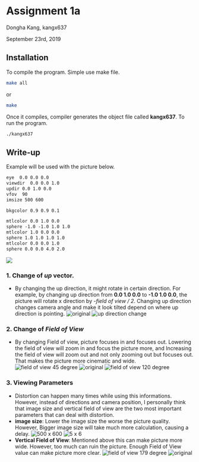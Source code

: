 # Assignment 1a

Dongha Kang, kangx637

September 23rd, 2019


## Installation

To compile the program. Simple use make file.
```bash
make all
```
or
```bash
make
```
Once it compiles, compiler generates the object file called **kangx637**. To run the program.
```bash
./kangx637
```


## Write-up
Example will be used with the picture below.

```input.txt
eye  0.0 0.0 0.0
viewdir  0.0 0.0 1.0
updir 0.0 1.0 0.0
vfov  90
imsize 500 600

bkgcolor 0.9 0.9 0.1

mtlcolor 0.0 1.0 0.0
sphere -1.0 -1.0 1.0 1.0
mtlcolor 1.0 0.0 0.0
sphere 1.0 1.0 1.0 1.0
mtlcolor 0.0 0.0 1.0
sphere 0.0 0.0 4.0 2.0
```
![](input.png)


### 1. Change of *up* vector.
- By changing the up direction, it might rotate in certain direction. For example, by changing up direction from **0.0 1.0 0.0** to **-1.0 1.0 0.0**, the picture will rotate x direction by *-field of view / 2*. Changing up direction changes camera angle and make it look tilted depend on where up direction is pointing.
![original](input.png)
![up direction change](updir.png)


### 2. Change of *Field of View*
- By changing Field of view, picture focuses in and focuses out. Lowering the field of view will zoom in and focus the picture more, and Increasing the field of view will zoom out and not only zooming out but focuses out. That makes the picture more cinematic and wide.
![field of view 45 degree](fov45.png)
![original](input.png)
![field of view 120 degree](fov120.png)

### 3. Viewing Parameters
- Distortion can happen many times while using this informations. However, instead of directions and camera position, I personally think that image size and vertical field of view are the two most important parameters that can deal with distortion.
- **image size**: Lower the image size the worse the picture quality. However, Bigger image size will take much more calculation, causing a delay.
![500 x 600](input.png)
![5 x 6](imsize.png)
- **Vertical Field of View**: Mentioned above this can make picture more wide. However, too much can ruin the picture. Enough Field of View value can make picture more clear.
![field of view 179 degree](fov179.png)
![original](input.png)
